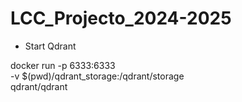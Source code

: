 # LCC_Projecto_2024-2025

- Start Qdrant

docker run -p 6333:6333 \
    -v $(pwd)/qdrant_storage:/qdrant/storage \
    qdrant/qdrant